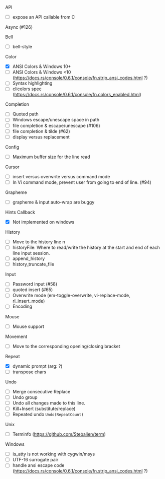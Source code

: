 API
- [ ] expose an API callable from C

Async (#126)

Bell
- [ ] bell-style

Color
- [x] ANSI Colors & Windows 10+
- [ ] ANSI Colors & Windows <10 (https://docs.rs/console/0.6.1/console/fn.strip_ansi_codes.html ?)
- [ ] Syntax highlighting
- [ ] clicolors spec (https://docs.rs/console/0.6.1/console/fn.colors_enabled.html)

Completion
- [ ] Quoted path
- [ ] Windows escape/unescape space in path
- [ ] file completion & escape/unescape (#106)
- [ ] file completion & tilde (#62)
- [ ] display versus replacement

Config
- [ ] Maximum buffer size for the line read

Cursor
- [ ] insert versus overwrite versus command mode
- [ ] In Vi command mode, prevent user from going to end of line. (#94)

Grapheme
- [ ] grapheme & input auto-wrap are buggy

Hints Callback
- [x] Not implemented on windows

History
- [ ] Move to the history line n
- [ ] historyFile: Where to read/write the history at the start and end of
each line input session.
- [ ] append_history
- [ ] history_truncate_file

Input
- [ ] Password input (#58)
- [ ] quoted insert (#65)
- [ ] Overwrite mode (em-toggle-overwrite, vi-replace-mode, rl_insert_mode)
- [ ] Encoding

Mouse
- [ ] Mouse support

Movement
- [ ] Move to the corresponding opening/closing bracket

Repeat
- [x] dynamic prompt (arg: ?)
- [ ] transpose chars

Undo
- [ ] Merge consecutive Replace
- [ ] Undo group
- [ ] Undo all changes made to this line.
- [ ] Kill+Insert (substitute/replace)
- [ ] Repeated undo `Undo(RepeatCount)`

Unix
- [ ] Terminfo (https://github.com/Stebalien/term)

Windows
- [ ] is_atty is not working with cygwin/msys
- [ ] UTF-16 surrogate pair
- [ ] handle ansi escape code (https://docs.rs/console/0.6.1/console/fn.strip_ansi_codes.html ?)
